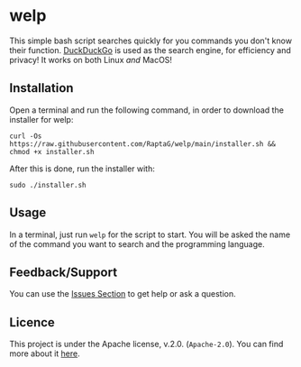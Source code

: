 # welp
This simple bash script searches quickly for you commands you don't know their function. [DuckDuckGo](https://duckduckgo.com/) is used as the search engine, for efficiency and privacy! It works on both Linux _and_ MacOS!

## Installation
Open a terminal and run the following command, in order to download the installer for welp:
```
curl -Os https://raw.githubusercontent.com/RaptaG/welp/main/installer.sh && chmod +x installer.sh
```

After this is done, run the installer with:

```
sudo ./installer.sh
```

## Usage
In a terminal, just run `welp` for the script to start. You will be asked the name of the command you want to search and the programming language.

## Feedback/Support
You can use the [Issues Section](https://github.com/RaptaG/welp/issues) to get help or ask a question.

## Licence
This project is under the  Apache license, v.2.0. (`Apache-2.0`). You can find more about it [here](LICENSE).
